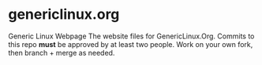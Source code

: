 # genericlinux.org
Generic Linux Webpage
The website files for GenericLinux.Org.
Commits to this repo **must** be approved by at least two people.
Work on your own fork, then branch + merge as needed.
